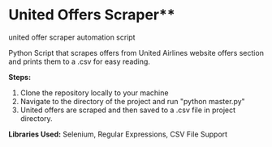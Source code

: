 # United Offers Scraper**
united offer scraper automation script

Python Script that scrapes offers from United Airlines website offers section and prints them to a .csv for easy reading.

**Steps:**
1. Clone the repository locally to your machine
2. Navigate to the directory of the project and run "python master.py"
3. United offers are scraped and then saved to a .csv file in project directory.

**Libraries Used:**
Selenium, Regular Expressions, CSV File Support
